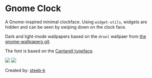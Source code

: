 # Gnome Clock

A Gnome-inspired minimal clockface. Using `widget-utils`, widgets are hidden and can be seen by swiping down on the clock face.

Dark and light-mode wallpapers based on the `drool` wallpaer from [the gnome-wallpapers git](https://gitlab.gnome.org/GNOME/gnome-backgrounds).

The font is based on the [Cantarell typeface](https://en.wikipedia.org/wiki/Cantarell_%28typeface%29).

![](screenshot01.png)
![](screenshot02.png)

Created by: [steeb-k](https://github.com/steeb-k) 
